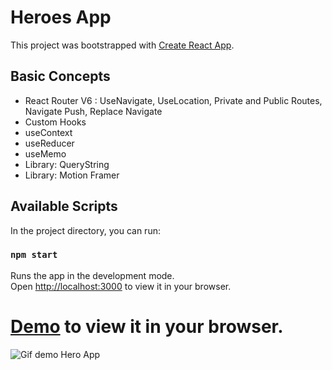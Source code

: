 # Heroes App


This project was bootstrapped with [Create React App](https://github.com/facebook/create-react-app).

## Basic Concepts

- React Router V6 : UseNavigate, UseLocation, Private and Public Routes, Navigate Push, Replace Navigate
- Custom Hooks
- useContext
- useReducer
- useMemo
- Library: QueryString
- Library: Motion Framer 



## Available Scripts

In the project directory, you can run:

### `npm start`

Runs the app in the development mode.\
Open [http://localhost:3000](http://localhost:3000) to view it in your browser.



# [Demo](https://icarlycode.github.io/react-heroes/) to view it in your browser.


![Gif demo Hero App](https://media0.giphy.com/media/CFthEjcTVT6EPyVrWV/giphy.gif?cid=790b7611d9d9608ba2d60c63035db5fcc57d10e647dc3a23&rid=giphy.gif&ct=g)
